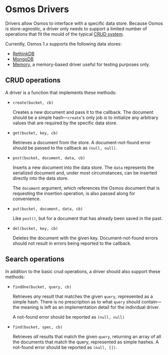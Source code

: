 # Osmos Drivers

Drivers allow Osmos to interface with a specific data store. Because Osmos is store-agnostic, a driver only needs to support a limited number of operations that fit the mould of the typical [CRUD system](http://en.wikipedia.org/wiki/Create,_read,_update_and_delete).

Currently, Osmos 1.x supports the following data stores:

- [RethinkDB](./rethinkdb.md)
- [MongoDB](./mongodb.md)
- [Memory](./memory.md), a memory-based driver useful for testing purposes only.

## CRUD operations

A driver is a function that implements these methods:

- `create(bucket, cb)` 

  Creates a new document and pass it to the callback. The document should be a simple hash—`create`'s only job is to initialize any arbitrary values that are required by the specific data store.
  
- `get(bucket, key, cb)` 

  Retrieves a document from the store. A document-not-found error should be passed to the callback as `(null, null)`.
  
- `post(bucket, document, data, cb)` 

  Inserts a new document into the data store. The `data` represents the serialized document and, under most circumstances, can be inserted directly into the data store. 
  
  The `document` argument, which references the Osmos document that is requesting the insertion operation, is also passed along for convenience.
  
- `put(bucket, document, data, cb)`

  Like `post()`, but for a document that has already been saved in the past.
  
- `del(bucket, key, cb)`

  Deletes the document with the given key. Document-not-found errors should not result in errors being reported to the callback.
  
## Search operations

In addition to the basic crud operations, a driver should also support these methods:

- `findOne(bucket, query, cb)`

  Retrieves _any_ result that matches the given `query`, represented as a simple hash. There is no prescription as to what `query` should contain—the meaning is left as an implementation detail for the individual driver.
  
  A not-found error should be reported as `(null, null)`
  
- `find(bucket, spec, cb)`

  Retrieves _all_ results that match the given `query`, returning an array of all the documents that match the query, represented as simple hashes. A not-found error should be reported as `(null, [])`.